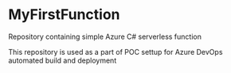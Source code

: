 # MyFirstFunction
Repository containing simple Azure C# serverless function

This repository is used as a part of POC settup for Azure DevOps automated build and deployment
